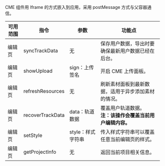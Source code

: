 CME 组件用 Iframe 的方式嵌入到应用，采用 postMessage 方式与父容器通信。

| 可用范围 | 指令           | 参数              | 功能点                                                |
| -------- | ---------------- | ----------------- | ----------------------------------------------------- |
| 编辑页   | syncTrackData    | 无                | 保存用户数据，导出时要确保最新用户数据已经在后台。    |
| 编辑页   | showUpload       | sign：上传签名    | 开启 CME 上传面板。                                  |
| 编辑页   | refreshResources | 无                | 刷新素材面板到最新数据，适用于异步添加素材的情况。  |
| 编辑页   | recoverTrackData | data：轨道数据     | 覆盖用户轨道数据。<br>**注：该操作会覆盖当前用户编辑内容。** |
| 编辑页   | setStyle         | style：样式字符串 | 传入样式字符串可以覆盖任意当前编辑页的样式。          |
| 编辑页   | getProjectInfo   | 无                | 返回当前项目相关信息。                                |



